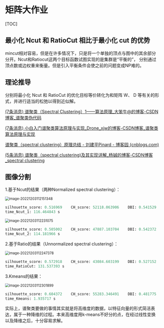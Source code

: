 # 矩阵大作业

[TOC]

## 最小化 Ncut 和 RatioCut 相比于最小化 cut 的优势

mincut相对容易，但是在许多情况下，只是将⼀个单独的顶点与图中的其余部分分开。Ncut和Ratiocut这两个目标函数试图实现的是集群是“平衡的”， 分别通过顶点数或边权重来衡量。但是引入平衡条件会使之前的问题变成NP难的。  

## 理论推导 

分别将最小化 Ncut 和 RatioCut 的优化目标等价转化为和矩阵 W、 D 等有关的形式，并进行适当的松弛以得到近似解。  

[(7条消息) 谱聚类（Spectral Clustering）1——算法原理_大笨牛@的博客-CSDN博客_谱聚类伪代码](https://blog.csdn.net/Graduate2015/article/details/116738776?ops_request_misc=&request_id=&biz_id=102&utm_term=谱聚类&utm_medium=distribute.pc_search_result.none-task-blog-2~all~sobaiduweb~default-3-116738776.142^v67^wechat_v2,201^v3^control_1,213^v2^t3_esquery_v3&spm=1018.2226.3001.4187)

[(7条消息) 小白入门谱聚类算法原理与实现_Drone_xjw的博客-CSDN博客_谱聚类算法原理与实现](https://blog.csdn.net/xjw9602/article/details/103489808?ops_request_misc=&request_id=&biz_id=102&utm_term=相似度谱聚类图像分割&utm_medium=distribute.pc_search_result.none-task-blog-2~all~sobaiduweb~default-0-103489808.142^v67^wechat_v2,201^v3^control_1,213^v2^t3_esquery_v3&spm=1018.2226.3001.4187)

[谱聚类（spectral clustering）原理总结 - 刘建平Pinard - 博客园 (cnblogs.com)](https://www.cnblogs.com/pinard/p/6221564.html)

[(5条消息) 谱聚类（spectral clustering)及其实现详解_杨铖的博客-CSDN博客_spectral clustering](https://blog.csdn.net/yc_1993/article/details/52997074?ops_request_misc=&request_id=&biz_id=102&utm_term=谱聚类&utm_medium=distribute.pc_search_result.none-task-blog-2~all~sobaiduweb~default-6-52997074.142^v67^wechat_v2,201^v3^control_1,213^v2^t3_esquery_v3&spm=1018.2226.3001.4187)

## 图像分割

1.基于Ncut的结果（两种Normalized spectral clustering）：

<img src="https://github.com/THUliuxinlong/PicGo/raw/main/img/2022-12-22-231632.png" alt="image-20221203112151348" style="zoom:80%;" />

``` python
silhouette_score: 0.516969    CH_score: 52118.063906    DBI: 0.541529
time_Ncut_1: 116.464843 s
```

<img src="https://github.com/THUliuxinlong/PicGo/raw/main/img/2022-12-22-231650.png" alt="image-20221203112231075" style="zoom:80%;" />

```python
silhouette_score: 0.505002    CH_score: 47887.103704    DBI: 0.542372
time_Ncut_2: 114.181966 s
```

2.基于Ratio的结果（Unnormalized spectral clustering）：

<img src="https://github.com/THUliuxinlong/PicGo/raw/main/img/2022-12-22-231634.png" alt="image-20221203112247378" style="zoom:80%;" />

```python
silhouette_score: 0.572918    CH_score: 43084.603199    DBI: 0.527152
time_RatioCut: 131.537393 s
```

3.Kmeans的结果：

<img src="https://github.com/THUliuxinlong/PicGo/raw/main/img/2022-12-22-231636.png" alt="image-20221203112301899" style="zoom:80%;" />

```python
silhouette_score: 0.604372    CH_score: 55283.346491    DBI: 0.481775
time_Kmeans: 1.935717 s
```

实际上，谱聚类要做的事情其实就是将高维度的数据，以特征向量的形式简洁表达，属于一种降维的过程。本来高维度用k-means不好分的点，在经过线性变换以及降维之后，十分容易求解。

